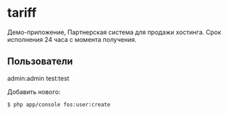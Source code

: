 tariff
======

Демо-приложение, Партнерская система для продажи хостинга. 
Срок исполнения 24 часа с момента получения.

## Пользователи
admin:admin
test:test

Добавить нового:

``` sh
$ php app/console fos:user:create

```